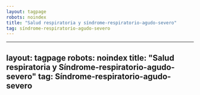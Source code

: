 ```yaml
---
layout: tagpage
robots: noindex
title: "Salud respiratoria y síndrome-respiratorio-agudo-severo"
tag: síndrome-respiratorio-agudo-severo
---
```

---
layout: tagpage
robots: noindex
title: "Salud respiratoria y Síndrome-respiratorio-agudo-severo"
tag: Síndrome-respiratorio-agudo-severo
---
